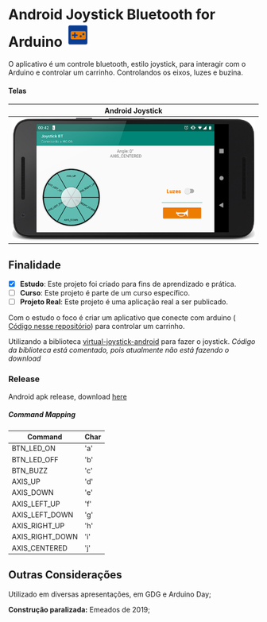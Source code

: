 # Android Joystick Bluetooth for Arduino ![ic_launcher](app/src/main/res/mipmap-mdpi/ic_launcher.png)

O aplicativo é um controle bluetooth, estilo joystick, para interagir com o Arduino e controlar um carrinho.
Controlandos os eixos, luzes e buzina.

#### Telas

| Android Joystick                 | 
|----------------------------------|
| ![joystick](prints/joystick.png) | 

## Finalidade

- [x] **Estudo**: Este projeto foi criado para fins de aprendizado e prática.
- [ ] **Curso**: Este projeto é parte de um curso específico.
- [ ] **Projeto Real**: Este projeto é uma aplicação real a ser publicado.

Com o estudo o foco é criar um aplicativo que conecte com
arduino ( [Código nesse repositório](https://github.com/fbvictorhugo/carhacking_arduino)) para
controlar um carrinho.

Utilizando a biblioteca [virtual-joystick-android](https://github.com/controlwear/virtual-joystick-android?tab=readme-ov-file#virtual-joystick-android) para fazer o joystick.
*Código da biblioteca está comentado, pois atualmente não está fazendo o download*

### Release

Android apk release,
download [here](https://github.com/fbvictorhugo/joystick_bluetooth/releases/tag/v1.0.0)

##### Command Mapping

| Command         | Char |
|-----------------|------|
| BTN_LED_ON      | 'a'  |
| BTN_LED_OFF     | 'b'  |
| BTN_BUZZ        | 'c'  |
| AXIS_UP         | 'd'  |
| AXIS_DOWN       | 'e'  |
| AXIS_LEFT_UP    | 'f'  |
| AXIS_LEFT_DOWN  | 'g'  |
| AXIS_RIGHT_UP   | 'h'  |
| AXIS_RIGHT_DOWN | 'i'  |
| AXIS_CENTERED   | 'j'  |

## Outras Considerações

Utilizado em diversas apresentações, em GDG e Arduino Day;

**Construção paralizada:** Emeados de 2019;
